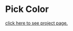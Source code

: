 <h1>Pick Color</h1>
<a href="https://abhaychhani.github.io/pick_color/">click here to see project page.</a>
